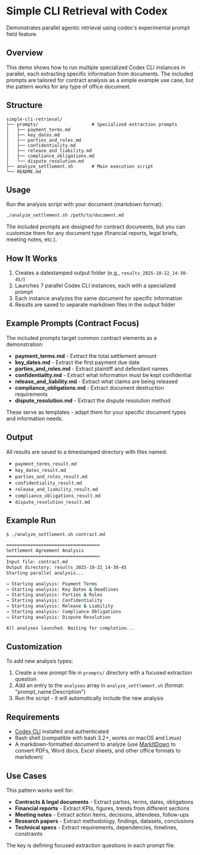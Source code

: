 # Simple CLI Retrieval with Codex

Demonstrates parallel agentic retrieval using codex's experimental prompt field feature.

## Overview

This demo shows how to run multiple specialized Codex CLI instances in parallel, each extracting specific information from documents. The included prompts are tailored for contract analysis as a simple example use case, but the pattern works for any type of office document.

## Structure

```
simple-cli-retrieval/
├── prompts/                    # Specialized extraction prompts
│   ├── payment_terms.md
│   ├── key_dates.md
│   ├── parties_and_roles.md
│   ├── confidentiality.md
│   ├── release_and_liability.md
│   ├── compliance_obligations.md
│   └── dispute_resolution.md
├── analyze_settlement.sh       # Main execution script
└── README.md
```

## Usage

Run the analysis script with your document (markdown format):

```bash
./analyze_settlement.sh /path/to/document.md
```

The included prompts are designed for contract documents, but you can customize them for any document type (financial reports, legal briefs, meeting notes, etc.).

## How It Works

1. Creates a datestamped output folder (e.g., `results_2025-10-22_14-30-45/`)
2. Launches 7 parallel Codex CLI instances, each with a specialized prompt
3. Each instance analyzes the same document for specific information
4. Results are saved to separate markdown files in the output folder

## Example Prompts (Contract Focus)

The included prompts target common contract elements as a demonstration:

- **payment_terms.md** - Extract the total settlement amount
- **key_dates.md** - Extract the first payment due date
- **parties_and_roles.md** - Extract plaintiff and defendant names
- **confidentiality.md** - Extract what information must be kept confidential
- **release_and_liability.md** - Extract what claims are being released
- **compliance_obligations.md** - Extract document destruction requirements
- **dispute_resolution.md** - Extract the dispute resolution method

These serve as templates - adapt them for your specific document types and information needs.

## Output

All results are saved to a timestamped directory with files named:
- `payment_terms_result.md`
- `key_dates_result.md`
- `parties_and_roles_result.md`
- `confidentiality_result.md`
- `release_and_liability_result.md`
- `compliance_obligations_result.md`
- `dispute_resolution_result.md`

## Example Run

```bash
$ ./analyze_settlement.sh contract.md

===================================
Settlement Agreement Analysis
===================================
Input file: contract.md
Output directory: results_2025-10-22_14-30-45
Starting parallel analysis...

→ Starting analysis: Payment Terms
→ Starting analysis: Key Dates & Deadlines
→ Starting analysis: Parties & Roles
→ Starting analysis: Confidentiality
→ Starting analysis: Release & Liability
→ Starting analysis: Compliance Obligations
→ Starting analysis: Dispute Resolution

All analyses launched. Waiting for completion...
```

## Customization

To add new analysis types:

1. Create a new prompt file in `prompts/` directory with a focused extraction question
2. Add an entry to the `analyses` array in `analyze_settlement.sh` (format: "prompt_name:Description")
3. Run the script - it will automatically include the new analysis

## Requirements

- [Codex CLI](https://docs.codex.anthropic.com/) installed and authenticated
- Bash shell (compatible with bash 3.2+, works on macOS and Linux)
- A markdown-formatted document to analyze (use [MarkItDown](https://github.com/microsoft/markitdown) to convert PDFs, Word docs, Excel sheets, and other office formats to markdown)

## Use Cases

This pattern works well for:
- **Contracts & legal documents** - Extract parties, terms, dates, obligations
- **Financial reports** - Extract KPIs, figures, trends from different sections
- **Meeting notes** - Extract action items, decisions, attendees, follow-ups
- **Research papers** - Extract methodology, findings, datasets, conclusions
- **Technical specs** - Extract requirements, dependencies, timelines, constraints

The key is defining focused extraction questions in each prompt file.
